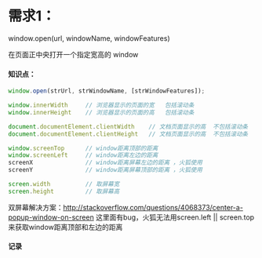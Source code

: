 # 需求1：

window.open(url, windowName, windowFeatures)

在页面正中央打开一个指定宽高的 window



#### 知识点：

```javascript
window.open(strUrl, strWindowName, [strWindowFeatures]);

window.innerWidth     // 浏览器显示的页面的宽   包括滚动条
window.innerHeight    // 浏览器显示的页面的高   包括滚动条

document.documentElement.clientWidth    // 文档页面显示的高  不包括滚动条
document.documentElement.clientHeight   // 文档页面显示的高  不包括滚动条

window.screenTop      // window距离顶部的距离
window.screenLeft     // window距离左边的距离
screenX               // window距离屏幕左边的距离 ，火狐使用
screenY               // window距离屏幕顶部的距离 ，火狐使用

screen.width          // 取屏幕宽
screen.height         // 取屏幕高


```

双屏幕解决方案：http://stackoverflow.com/questions/4068373/center-a-popup-window-on-screen
这里面有bug，火狐无法用screen.left || screen.top 来获取window距离顶部和左边的距离

#### 记录

